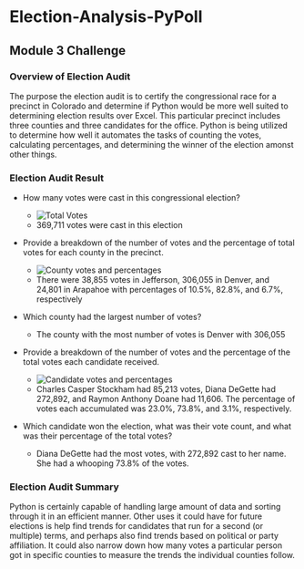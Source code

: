 # Election-Analysis-PyPoll

## Module 3 Challenge

### Overview of Election Audit
The purpose the election audit is to certify the congressional race for a precinct in Colorado and determine if Python would be more well suited to determining election results over Excel. This particular precinct includes three counties and three candidates for the office. Python is being utilized to determine how well it automates the tasks of counting the votes, calculating percentages, and determining the winner of the election amonst other things.

### Election Audit Result

* How many votes were cast in this congressional election?

  * ![Total Votes](https://user-images.githubusercontent.com/101011641/160279701-eba2506d-e1fc-4486-8408-44f8e30974d9.png)
  * 369,711 votes were cast in this election

* Provide a breakdown of the number of votes and the percentage of total votes for each county in the precinct.
  * ![County votes and percentages](https://user-images.githubusercontent.com/101011641/160279771-912b300d-5f6d-4e3f-b091-81dff45bcaeb.png)
  * There were 38,855 votes in Jefferson, 306,055 in Denver, and 24,801 in Arapahoe with percentages of 10.5%, 82.8%, and 6.7%, respectively

* Which county had the largest number of votes? 
  * The county with the most number of votes is Denver with 306,055

* Provide a breakdown of the number of votes and the percentage of the total votes each candidate received.
  * ![Candidate votes and percentages](https://user-images.githubusercontent.com/101011641/160279893-1219e34f-7a58-4464-8910-aafacf07fbb8.png)
  * Charles Casper Stockham had 85,213 votes, Diana DeGette had 272,892, and Raymon Anthony Doane had 11,606. The percentage of votes each accumulated was        23.0%, 73.8%, and 3.1%, respectively.

* Which candidate won the election, what was their vote count, and what was their percentage of the total votes?
  * Diana DeGette had the most votes, with 272,892 cast to her name. She had a whooping 73.8% of the votes.

### Election Audit Summary
Python is certainly capable of handling large amount of data and sorting through it in an efficient manner. Other uses it could have for future elections is help find trends for candidates that run for a second (or multiple) terms, and perhaps also find trends based on political or party affiliation. It could also narrow down how many votes a particular person got in specific counties to measure the trends the individual counties follow.
